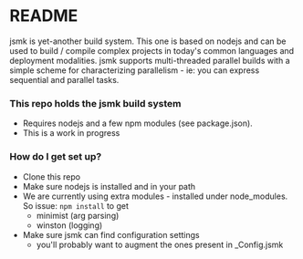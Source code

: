 # README #

jsmk is yet-another build system. This one is based on nodejs and can be used
to build / compile complex projects in today's common languages and deployment
modalities.  jsmk supports multi-threaded parallel builds with a simple scheme 
for characterizing parallelism - ie: you can express sequential and parallel
tasks.

### This repo holds the jsmk build system ###

* Requires nodejs and a few npm modules (see package.json).
* This is a work in progress

### How do I get set up? ###

* Clone this repo
* Make sure nodejs is installed and in your path
* We are currently using extra modules - installed under node_modules.
  So issue: `npm install` to get
    * minimist (arg parsing)
    * winston (logging)
* Make sure jsmk can find configuration settings
    * you'll probably want to augment the ones present in _Config.jsmk

